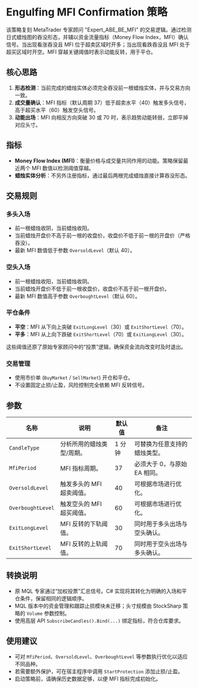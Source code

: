 # Engulfing MFI Confirmation 策略

该策略复刻 MetaTrader 专家顾问 "Expert_ABE_BE_MFI" 的交易逻辑。通过检测日式蜡烛图的吞没形态，并辅以资金流量指标（Money Flow Index，MFI）确认信号。当出现看涨吞没且 MFI 位于超卖区域时开多；当出现看跌吞没且 MFI 处于超买区域时开空。MFI 穿越关键阈值时表示动能反转，用于平仓。

## 核心思路

1. **形态检测**：当前完成的蜡烛实体必须完全吞没前一根蜡烛实体，并与交易方向一致。
2. **成交量确认**：MFI 指标（默认周期 37）低于超卖水平（40）触发多头信号，高于超买水平（60）触发空头信号。
3. **动能出场**：MFI 向相反方向突破 30 或 70 时，表示趋势动能转弱，立即平掉对应头寸。

## 指标

- **Money Flow Index (MFI)**：衡量价格与成交量共同作用的动能。策略保留最近两个 MFI 数值以检测阈值穿越。
- **蜡烛实体分析**：不另外注册指标，通过最后两根完成蜡烛直接计算吞没形态。

## 交易规则

### 多头入场

- 前一根蜡烛收阴，当前蜡烛收阳。
- 当前蜡烛开盘价不高于前一根的收盘价，收盘价不低于前一根的开盘价（严格吞没）。
- 最新 MFI 数值低于参数 `OversoldLevel`（默认 40）。

### 空头入场

- 前一根蜡烛收阳，当前蜡烛收阴。
- 当前蜡烛开盘价不低于前一根收盘价，收盘价不高于前一根开盘价。
- 最新 MFI 数值高于参数 `OverboughtLevel`（默认 60）。

### 平仓条件

- **平空**：MFI 从下向上突破 `ExitLongLevel`（30）或 `ExitShortLevel`（70）。
- **平多**：MFI 从上向下跌破 `ExitShortLevel`（70）或 `ExitLongLevel`（30）。

这些阈值还原了原始专家顾问中的“投票”逻辑，确保资金流向改变时及时退出。

### 交易管理

- 使用市价单 (`BuyMarket` / `SellMarket`) 开仓和平仓。
- 不设置固定止损/止盈，风险控制完全依赖 MFI 反转信号。

## 参数

| 名称 | 说明 | 默认值 | 备注 |
| ---- | ---- | ------ | ---- |
| `CandleType` | 分析所用的蜡烛类型/周期。 | 1 分钟 | 可替换为任意支持的蜡烛类型。 |
| `MfiPeriod` | MFI 指标周期。 | 37 | 必须大于 0，与原始 EA 相同。 |
| `OversoldLevel` | 触发多头的 MFI 超卖阈值。 | 40 | 可根据市场进行优化。 |
| `OverboughtLevel` | 触发空头的 MFI 超买阈值。 | 60 | 可根据市场进行优化。 |
| `ExitLongLevel` | MFI 反转的下轨阈值。 | 30 | 同时用于多头出场与空头确认。 |
| `ExitShortLevel` | MFI 反转的上轨阈值。 | 70 | 同时用于空头出场与多头确认。 |

## 转换说明

- 原 MQL 专家通过“加权投票”汇总信号。C# 实现将其转化为明确的入场和平仓条件，保留相同的逻辑顺序。
- MQL 版本中的资金管理和跟踪止损模块未迁移；头寸规模由 StockSharp 策略的 `Volume` 参数控制。
- 使用高层 API `SubscribeCandles().Bind(...)` 绑定指标，符合仓库要求。

## 使用建议

- 可对 `MfiPeriod`、`OversoldLevel`、`OverboughtLevel` 等参数执行优化以适应不同品种。
- 若需要额外保护，可在宿主程序中调用 `StartProtection` 添加止损/止盈。
- 启动策略前，请确保历史数据足够，以便 MFI 指标完成初始化。
